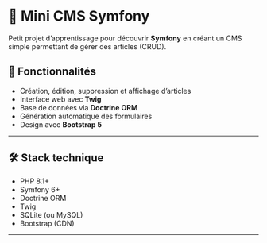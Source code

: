 # 📰 Mini CMS Symfony

Petit projet d’apprentissage pour découvrir **Symfony** en créant un CMS simple permettant de gérer des articles (CRUD).

## 🚀 Fonctionnalités

- Création, édition, suppression et affichage d’articles
- Interface web avec **Twig**
- Base de données via **Doctrine ORM**
- Génération automatique des formulaires
- Design avec **Bootstrap 5**

---

## 🛠️ Stack technique

- PHP 8.1+
- Symfony 6+
- Doctrine ORM
- Twig
- SQLite (ou MySQL)
- Bootstrap (CDN)

---
